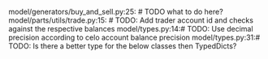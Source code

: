 model/generators/buy_and_sell.py:25:        # TODO what to do here?
model/parts/utils/trade.py:15:        # TODO: Add trader account id and checks against the respective balances
model/types.py:14:# TODO: Use decimal precision according to celo account balance precision
model/types.py:31:# TODO: Is there a better type for the below classes then TypedDicts?
